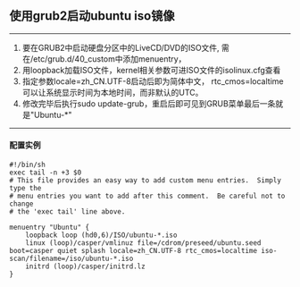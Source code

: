 ## 使用grub2启动ubuntu iso镜像
***
1. 要在GRUB2中启动硬盘分区中的LiveCD/DVD的ISO文件, 需在/etc/grub.d/40_custom中添加menuentry，
2. 用loopback加载ISO文件，kernel相关参数可进ISO文件的isolinux.cfg查看
3. 指定参数locale=zh_CN.UTF-8启动后即为简体中文， rtc_cmos=localtime可以让系统显示时间为本地时间，而非默认的UTC。
4. 修改完毕后执行sudo update-grub，重启后即可见到GRUB菜单最后一条就是"Ubuntu-*"

***
#### 配置实例
``` shell
#!/bin/sh
exec tail -n +3 $0
# This file provides an easy way to add custom menu entries.  Simply type the
# menu entries you want to add after this comment.  Be careful not to change
# the 'exec tail' line above.

menuentry "Ubuntu" {
    loopback loop (hd0,6)/ISO/ubuntu-*.iso
    linux (loop)/casper/vmlinuz file=/cdrom/preseed/ubuntu.seed boot=casper quiet splash locale=zh_CN.UTF-8 rtc_cmos=localtime iso-scan/filename=/iso/ubuntu-*.iso
    initrd (loop)/casper/initrd.lz
}
```

